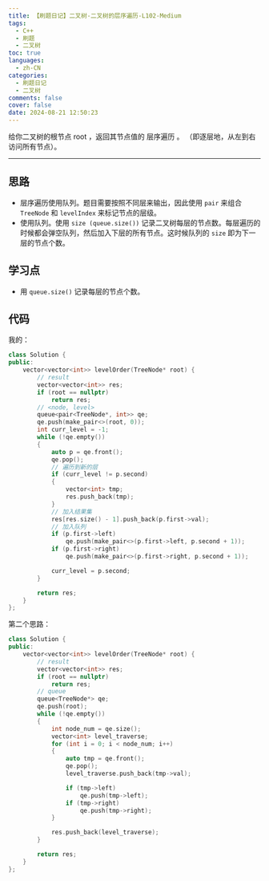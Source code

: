 ```yaml
---
title: 【刷题日记】二叉树-二叉树的层序遍历-L102-Medium
tags:
  - C++
  - 刷题
  - 二叉树
toc: true
languages:
  - zh-CN
categories:
  - 刷题日记
  - 二叉树
comments: false
cover: false
date: 2024-08-21 12:50:23
---
```


给你二叉树的根节点 root ，返回其节点值的 层序遍历 。 （即逐层地，从左到右访问所有节点）。

<!-- more -->

---

## 思路

* 层序遍历使用队列。题目需要按照不同层来输出，因此使用 `pair` 来组合 `TreeNode` 和 `levelIndex` 来标记节点的层级。
* 使用队列。使用 `size (queue.size())` 记录二叉树每层的节点数。每层遍历的时候都会弹空队列，然后加入下层的所有节点。这时候队列的 `size` 即为下一层的节点个数。 

## 学习点

* 用 `queue.size()` 记录每层的节点个数。

## 代码

我的：

```cpp
class Solution {
public:
    vector<vector<int>> levelOrder(TreeNode* root) {
        // result
        vector<vector<int>> res;
        if (root == nullptr)
            return res;
        // <node, level>
        queue<pair<TreeNode*, int>> qe;
        qe.push(make_pair<>(root, 0));
        int curr_level = -1;
        while (!qe.empty())
        {
            auto p = qe.front();
            qe.pop();
            // 遍历到新的层
            if (curr_level != p.second)
            {
                vector<int> tmp;
                res.push_back(tmp);
            }
            // 加入结果集
            res[res.size() - 1].push_back(p.first->val);
            // 加入队列
            if (p.first->left)
                qe.push(make_pair<>(p.first->left, p.second + 1));
            if (p.first->right)
                qe.push(make_pair<>(p.first->right, p.second + 1));

            curr_level = p.second;
        }

        return res;
    }
};
```

第二个思路：

```cpp
class Solution {
public:
    vector<vector<int>> levelOrder(TreeNode* root) {
        // result
        vector<vector<int>> res;
        if (root == nullptr)
            return res;
        // queue
        queue<TreeNode*> qe;
        qe.push(root);
        while (!qe.empty())
        {
            int node_num = qe.size();
            vector<int> level_traverse;
            for (int i = 0; i < node_num; i++)
            {
                auto tmp = qe.front();
                qe.pop();
                level_traverse.push_back(tmp->val);

                if (tmp->left)
                    qe.push(tmp->left);
                if (tmp->right)
                    qe.push(tmp->right);
            }

            res.push_back(level_traverse);
        }

        return res;
    }
};
```